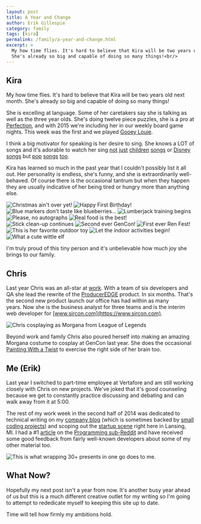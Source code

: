 ```yaml
---
layout: post
title: A Year and Change
author: Erik Gillespie
category: family
tags: [kira]
permalink: /family/a-year-and-change.html
excerpt: >
  My how time flies. It's hard to believe that Kira will be two years old next month.
  She's already so big and capable of doing so many things!<br/>
---
```


## Kira

My how time flies. It's hard to believe that Kira will be two years old next month. She's already so big and capable of doing so many things!

She is excelling at language. Some of her caretakers say she is talking as well as the three year olds. She's doing twelve piece puzzles, she is a pro at [Perfection](http://en.wikipedia.org/wiki/Perfection_(board_game)), and with 2015 we're including her in our weekly board game nights. This week was the first and we played [Gooey Louie](http://www.gooeylouiegame.com).

I think a big motivator for speaking is her desire to sing. She knows a LOT of songs and it's adorable to watch her sing [not](https://www.youtube.com/watch?v=mNuocyhnJtQ) [just](https://www.youtube.com/watch?v=0IvC6fZYGMM) [children](https://www.youtube.com/watch?v=j_BLnZHENoM) [songs](https://www.youtube.com/watch?v=WFBXhCYrqv4) or [Disney](https://www.youtube.com/watch?v=L0MK7qz13bU) [songs](https://www.youtube.com/watch?v=nPImqZo0D74) but [pop](https://www.youtube.com/watch?v=7PCkvCPvDXk) [songs](https://www.youtube.com/watch?v=nfWlot6h_JM) [too](https://www.youtube.com/watch?v=PIh2xe4jnpk).

Kira has learned so much in the past year that I couldn't possibly list it all out. Her personality is endless, she's funny, and she is extraordinarily well-behaved. Of course there is the occasional tantrum but when they happen they are usually indicative of her being tired or hungry more than anything else.

<div class="gala">
  <img src="/img/kira-2014-01.jpg" alt="Christmas ain't over yet!"/>
  <img src="/img/kira-2014-02.jpg" alt="Happy First Birthday!"/>
  <img src="/img/kira-2014-03.jpg" alt="Blue markers don't taste like blueberries..."/>
  <img src="/img/kira-2014-04.jpg" alt="Lumberjack training begins"/>
  <img src="/img/kira-2014-05.jpg" alt="Please, no autographs"/>
  <img src="/img/kira-2014-06.jpg" alt="Real food is the best!"/>
  <img src="/img/kira-2014-07.jpg" alt="Stick clean-up continues"/>
  <img src="/img/kira-2014-08.jpg" alt="Second ever GenCon!"/>
  <img src="/img/kira-2014-09.jpg" alt="First ever Ren Fest!"/>
  <img src="/img/kira-2014-10.jpg" alt="This is her favorite outdoor toy"/>
  <img src="/img/kira-2014-11.jpg" alt="Let the indoor activities begin!"/>
  <img src="/img/kira-2014-12.jpg" alt="What a cute wittle elf"/>
</div>

I'm truly proud of this tiny person and it's unbelievable how much joy she brings to our family.

## Chris

Last year Chris was an all-star at [work](http://www.vertafore.com). With a team of six developers and QA she lead the rewrite of the [ProducerEDGE](https://www.sircon.com/produceredge/) product. In six months. That's the second new product launch our office has had within as many years. Now she is the business analyst for three teams and is the interim web developer for [www.sircon.com](https://www.sircon.com).

<div class="gala">
  <img src="/img/morgana-chris-gencon-2014.jpg" alt="Chris cosplaying as Morgana from League of Legends"/>
</div>

Beyond work and family Chris also poured herself into making an amazing Morgana costume to cosplay at GenCon last year. She does the occasional [Painting With a Twist](http://www.paintingwithatwist.com/lansing/) to exercise the right side of her brain too.

## Me (Erik)

Last year I switched to part-time employee at Vertafore and am still working closely with Chris on new projects. We've joked that it's good counseling because we get to constantly practice discussing and debating and can walk away from it at 5:00.

The rest of my work week in the second half of 2014 was dedicated to technical writing on my [company blog](http://technicalrex.com) (which is sometimes backed by [small coding projects](http://pegger.technicalrex.com)) and scoping out the [startup scene](http://startuplansing.org) right here in Lansing, MI. I had a #1 [article](http://technicalrex.com/2014/07/14/30-days-of-answers-on-stack-overflow/) on the [Programming sub-Reddit](http://www.reddit.com/r/programming/comments/2c59xe/what_i_learned_from_answering_questions_for_30/) and have received some good feedback from fairly well-known developers about some of my other material too.

<div class="gala">
  <img src="/img/erik-derping.jpg" alt="This is what wrapping 30+ presents in one go does to me."/>
</div>

## What Now?

Hopefully my next post isn't a year from now. It's another busy year ahead of us but this is a much different creative outlet for my writing so I'm going to attempt to rededicate myself to keeping this site up to date.

Time will tell how firmly my ambitions hold.
